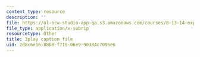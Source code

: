 ```yaml
---
content_type: resource
description: ''
file: https://ol-ocw-studio-app-qa.s3.amazonaws.com/courses/8-13-14-experimental-physics-i-ii-junior-lab-fall-2016-spring-2017/2d8c6e1688b8f71906e990384c7096e6_gcs7PQaQeS4.srt
file_type: application/x-subrip
resourcetype: Other
title: 3play caption file
uid: 2d8c6e16-88b8-f719-06e9-90384c7096e6
---
```

